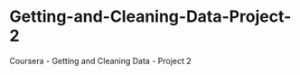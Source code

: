 Getting-and-Cleaning-Data-Project-2
===================================

Coursera - Getting and Cleaning Data - Project 2
